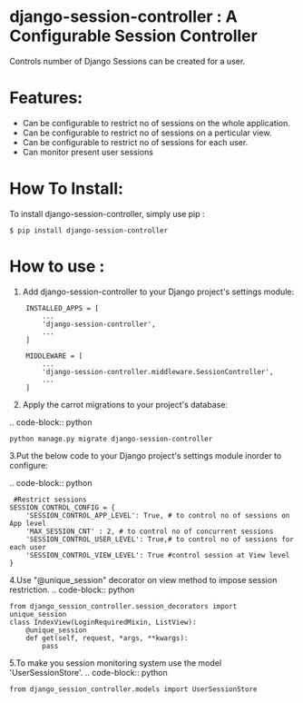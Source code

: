 
django-session-controller : A Configurable Session Controller
=============================

Controls number of Django Sessions can be created for a user.

Features:
==============================
- Can be configurable to restrict no of sessions on the whole application.
- Can be configurable to restrict no of sessions on a perticular view.
- Can be configurable to restrict no of sessions for each user.
- Can monitor present user sessions

How To Install:
===============================
To install django-session-controller, simply use pip :

``` {.sourceCode .bash}
$ pip install django-session-controller

```
How to use :
==================================
1. Add django-session-controller to your Django project's settings module:


``` {.sourceCode .py}
    INSTALLED_APPS = [
        ...
        'django-session-controller',
        ...
    ]
    
    MIDDLEWARE = [
        ...
        'django-session-controller.middleware.SessionController',
        ...
    ]
```
2. Apply the carrot migrations to your project's database:

.. code-block:: python

    python manage.py migrate django-session-controller
    
3.Put the below code to your Django project's settings module inorder to configure:

.. code-block:: python
   
     #Restrict sessions
    SESSION_CONTROL_CONFIG = {
        'SESSION_CONTROL_APP_LEVEL': True, # to control no of sessions on App level
        'MAX_SESSION_CNT' : 2, # to control no of concurrent sessions 
        'SESSION_CONTROL_USER_LEVEL': True,# to control no of sessions for each user
        'SESSION_CONTROL_VIEW_LEVEL': True #control session at View level
    }
4.Use "@unique_session" decorator on view method to impose session restriction.
.. code-block:: python
    
    from django_session_controller.session_decorators import unique_session
    class IndexView(LoginRequiredMixin, ListView):
        @unique_session
        def get(self, request, *args, **kwargs):
            pass
5.To make you session monitoring system use the model 'UserSessionStore'.
.. code-block:: python

    from django_session_controller.models import UserSessionStore
    

